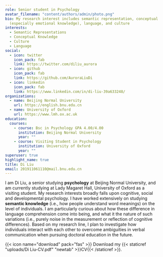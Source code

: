 ```yaml
---
role: Senior student in Psychology
avatar_filename: "content/authors/admin/photo.png"
bio: My research interest includes semantic representation, conceptual knowledge
  (especially emotional knowledge), language, and culture
interests:
  - Semantic Representations
  - Conceptual Knowledge
  - Culture
  - Language
social:
  - icon: twitter
    icon_pack: fab
    link: https://twitter.com/diliu_aurora
  - icon: github
    icon_pack: fab
    link: https://github.com/AuroraLiuDi
  - icon: linkedin
    icon_pack: fab
    link: https://www.linkedin.com/in/di-liu-39a633248/
organizations:
  - name: Beijing Normal University
    url: https://english.bnu.edu.cn
  - name: University of Oxford
    url: https://www.lmh.ox.ac.uk
education:
  courses:
    - course: Bsc in Psychology GPA 4.00/4.00
      institution: Beijing Normal University
      year: ""
    - course: Visiting Student in Psychology
      institution: University of Oxford
      year: ""
superuser: true
highlight_name: true
title: Di Liu
email: 201911061110@mail.bnu.edu.cn
---
```

I am Di Liu, a senior studying **psychology** at Beijing Normal University, and am currently studying at Lady Magaret Hall, University of Oxford as a visiting student. My research  interests broadly falls upon cognitive, social and developmental psychology. I have worked extensively on studying **semantic knowledge** (i.e., how people understand word meanings) on the level of individuals. I am particularly curious about how these difference in language comprehension come into being, and what it the nature of such variations (i.e., purely noise in the measurement or reflection of cognitive differences). Based on my research line, I plan to investigate how individuals interact with each other to overcome ambiguities in verbal communication when pursuing doctoral education in the future. 

{{< icon name="download" pack="fas" >}} Download my {{< staticref "uploads/Di Liu-CV.pdf" "newtab" >}}CV{{< /staticref >}}.
